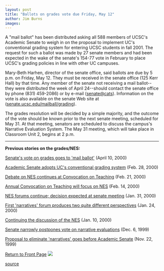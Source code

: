 ```yaml
---
layout: post
title: "Ballots on grades vote due Friday, May 12"
author: Jim Burns
images:
---
```


A "mail ballot" has been distributed asking all 588 members of UCSC's Academic Senate to weigh in on the proposal to implement UC's conventional grading system for entering UCSC students in fall 2001. The request for such a ballot was made by 27 senate members and had been expected in the wake of the senate's 154-77 vote in February to place UCSC's grading policies in line with other UC campuses.

Mary-Beth Harhen, director of the senate office, said ballots are due by 5 p.m. on Friday, May 12. They must be received in the senate office (125 Kerr Hall) by that time. Any member of the senate not receiving a mail ballot--they were distributed the week of April 24--should contact the senate office by phone (831) 459-2086) or by e-mail ([senate@cats][1]). Information on the vote is also available on the senate Web site at ([senate.ucsc.edu/mailball/grading][2]).

The grades resolution will be decided by a simple majority, and the outcome of the vote should be known prior to the next senate meeting, scheduled for May 31. At that meeting, senators are scheduled to discuss the campus's Narrative Evaluation System. The May 31 meeting, which will take place in Classroom Unit 2, begins at 2 p.m.

* * *

**Previous stories on the grades/NES:**

[Senate's vote on grades goes to 'mail ballot'][3] (April 10, 2000)

[Academic Senate adopts UC's conventional grading system][4] (Feb. 28, 2000)

[Debate on NES continues at Convocation on Teaching][5] (Feb. 21, 2000)

[Annual Convocation on Teaching will focus on NES][6] (Feb. 14, 2000)

[NES forums continue; decision expected at senate meeting][7] (Jan. 31, 2000)

[First 'narratives' forum produces two quite different perspectives][8] (Jan. 24, 2000)

[Continuing the discussion of the NES][9] (Jan. 10, 2000)

[Senate narrowly postpones vote on narrative evaluations][10] (Dec. 6, 1999)

[Proposal to eliminate 'narratives' goes before Academic Senate][11] (Nov. 22, 1999)

  
[Return to Front Page][12] ![ ][13]

[1]: mailto:senate@cats
[2]: http://senate.ucsc.edu/mailball/grading
[3]: ../04-10/ballot.html
[4]: ../02-28/grades.html
[5]: ../02-21/nesct.html
[6]: ../02-14/nesconv.html
[7]: ../01-31/nesforum2.html
[8]: ../01-24/nesforum1.html
[9]: ../01-10/nesforum.html
[10]: ../12-06/narratives.html
[11]: ../11-22/narratives.html
[12]: ../../index.html
[13]: ../../images/trans.gif

[source](http://www1.ucsc.edu/currents/99-00/05-08/ballot.html "Permalink to ballot")
